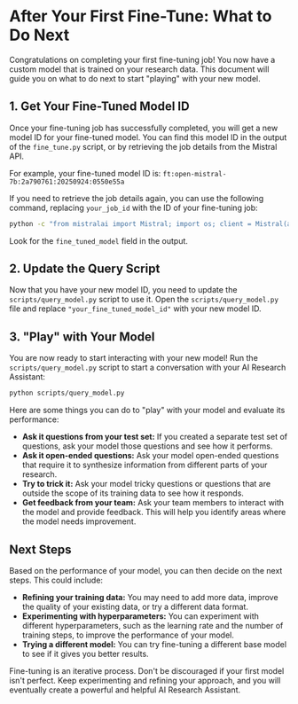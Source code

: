 # After Your First Fine-Tune: What to Do Next

Congratulations on completing your first fine-tuning job! You now have a custom model that is trained on your research data. This document will guide you on what to do next to start "playing" with your new model.

## 1. Get Your Fine-Tuned Model ID

Once your fine-tuning job has successfully completed, you will get a new model ID for your fine-tuned model. You can find this model ID in the output of the `fine_tune.py` script, or by retrieving the job details from the Mistral API.

For example, your fine-tuned model ID is: `ft:open-mistral-7b:2a790761:20250924:0550e55a`

If you need to retrieve the job details again, you can use the following command, replacing `your_job_id` with the ID of your fine-tuning job:

```bash
python -c "from mistralai import Mistral; import os; client = Mistral(api_key=os.environ.get('MISTRAL_API_KEY')); print(client.fine_tuning.jobs.get('your_job_id'))"
```

Look for the `fine_tuned_model` field in the output.

## 2. Update the Query Script

Now that you have your new model ID, you need to update the `scripts/query_model.py` script to use it. Open the `scripts/query_model.py` file and replace `"your_fine_tuned_model_id"` with your new model ID.

## 3. "Play" with Your Model

You are now ready to start interacting with your new model! Run the `scripts/query_model.py` script to start a conversation with your AI Research Assistant:

```bash
python scripts/query_model.py
```

Here are some things you can do to "play" with your model and evaluate its performance:

*   **Ask it questions from your test set:** If you created a separate test set of questions, ask your model those questions and see how it performs.
*   **Ask it open-ended questions:** Ask your model open-ended questions that require it to synthesize information from different parts of your research.
*   **Try to trick it:** Ask your model tricky questions or questions that are outside the scope of its training data to see how it responds.
*   **Get feedback from your team:** Ask your team members to interact with the model and provide feedback. This will help you identify areas where the model needs improvement.

## Next Steps

Based on the performance of your model, you can then decide on the next steps. This could include:

*   **Refining your training data:** You may need to add more data, improve the quality of your existing data, or try a different data format.
*   **Experimenting with hyperparameters:** You can experiment with different hyperparameters, such as the learning rate and the number of training steps, to improve the performance of your model.
*   **Trying a different model:** You can try fine-tuning a different base model to see if it gives you better results.

Fine-tuning is an iterative process. Don't be discouraged if your first model isn't perfect. Keep experimenting and refining your approach, and you will eventually create a powerful and helpful AI Research Assistant.